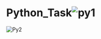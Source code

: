 # Python_Task![py1](https://user-images.githubusercontent.com/117542420/200140977-48212225-607b-4f82-a9a4-0255b02eee75.PNG)
![Py2](https://user-images.githubusercontent.com/117542420/200140989-9212d2ae-e936-45fe-acd2-a8b8e096e206.PNG)

